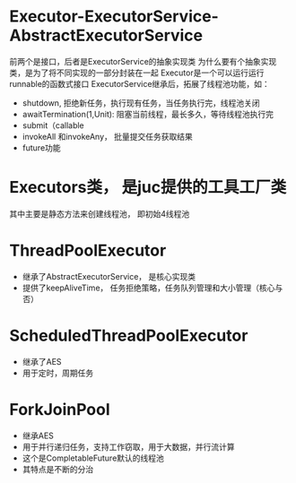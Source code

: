 # Executor-ExecutorService-AbstractExecutorService
前两个是接口，后者是ExecutorService的抽象实现类
为什么要有个抽象实现类，是为了将不同实现的一部分封装在一起
Executor是一个可以运行运行runnable的函数式接口
ExecutorService继承后，拓展了线程池功能，如：
- shutdown, 拒绝新任务，执行现有任务，当任务执行完，线程池关闭
- awaitTermination(1,Unit): 阻塞当前线程，最长多久，等待线程池执行完
- submit（callable
- invokeAll 和invokeAny， 批量提交任务获取结果
- future功能
# Executors类， 是juc提供的工具工厂类
其中主要是静态方法来创建线程池， 即初始4线程池

# ThreadPoolExecutor
- 继承了AbstractExecutorService， 是核心实现类
- 提供了keepAliveTime， 任务拒绝策略，任务队列管理和大小管理（核心与否）
# ScheduledThreadPoolExecutor
- 继承了AES
- 用于定时，周期任务

# ForkJoinPool
- 继承AES
- 用于并行递归任务，支持工作窃取，用于大数据，并行流计算
- 这个是CompletableFuture默认的线程池
- 其特点是不断的分治